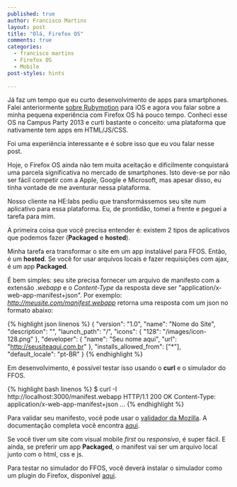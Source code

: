 ```yaml
---
published: true
author: Francisco Martins
layout: post
title: "Olá, Firefox OS"
comments: true
categories:
  - francisco martins
  - Firefox OS
  - Mobile
post-styles: hints
  
---
```


Já faz um tempo que eu curto desenvolvimento de apps para smartphones. Falei anteriormente [sobre Rubymotion][0] para iOS e agora vou falar sobre a minha pequena experiência com Firefox OS há pouco tempo. Conheci esse OS na Campus Party 2013 e curti bastante o conceito: uma plataforma que nativamente tem apps em HTML/JS/CSS.

Foi uma experiência interessante e é sobre isso que eu vou falar nesse post.

<!--more-->

Hoje, o Firefox OS ainda não tem muita aceitação e dificilmente conquistará uma parcela significativa no mercado de smartphones. Isto deve-se por não ser fácil competir com a Apple, Google e Microsoft, mas apesar disso, eu tinha vontade de me aventurar nessa plataforma.

Nosso cliente na HE:labs pediu que transformássemos seu site num aplicativo para essa plataforma. Eu, de prontidão, tomei a frente e peguei a tarefa para mim.

A primeira coisa que você precisa entender é: existem 2 tipos de aplicativos que podemos fazer (**Packaged** e **hosted**).

Minha tarefa era transformar o site em um app instalável para FFOS. Então, é um **hosted**. Se você for usar arquivos locais e fazer requisições com ajax, é um app **Packaged**.

É bem simples: seu site precisa fornecer um arquivo de manifesto com a extensão *.webapp* e o *Content-Type* da resposta deve ser "application/x-web-app-manifest+json".
Por exemplo: *http://meusite.com/manifest.webapp* retorna uma resposta com um json no formato abaixo:


{% highlight json linenos %}
  {
    "version": "1.0",
    "name": "Nome do Site",
    "description": "",
    "launch_path": "/",
    "icons": {
      "128": "/images/icon-128.png"
    },
    "developer": {
      "name": "Seu nome aqui",
      "url": "http://seusiteaqui.com.br"
    },
    "installs_allowed_from": ["*"],
    "default_locale": "pt-BR"
  }
{% endhighlight %}

Em desenvolvimento, é possível testar isso usando o **curl** e o simulador do FFOS.

{% highlight bash linenos %}
$ curl -I http://localhost:3000/manifest.webapp
 HTTP/1.1 200 OK
 Content-Type: application/x-web-app-manifest+json
 ...
{% endhighlight %}

Para validar seu manifesto, você pode usar o [validador da Mozilla][1]. A documentação completa você encontra [aqui][2].

Se você tiver um site com visual mobile *first* ou *responsivo*, é super fácil. E ainda, se preferir um app **Packaged**, o manifest vai ser um arquivo local junto com o html, css e js.

Para testar no simulador do FFOS, você deverá instalar o simulador como um plugin do Firefox, disponível [aqui][3].



[0]: http://helabs.com.br/blog/2013/10/09/rubymotion-desenvolvimento-de-apps-nativos-para-ios-com-ruby/
[1]: https://marketplace.firefox.com/developers/validator
[2]: https://developer.mozilla.org/en-US/Apps/Developing/Manifest
[3]: https://addons.mozilla.org/pt-br/firefox/addon/firefox-os-simulator/
